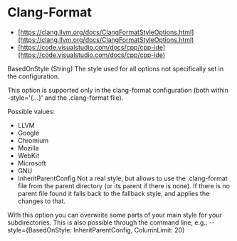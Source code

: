 # Clang-Format

- [https://clang.llvm.org/docs/ClangFormatStyleOptions.html](https://clang.llvm.org/docs/ClangFormatStyleOptions.html)
- [https://code.visualstudio.com/docs/cpp/cpp-ide](https://code.visualstudio.com/docs/cpp/cpp-ide)

BasedOnStyle (String)
The style used for all options not specifically set in the configuration.

This option is supported only in the clang-format configuration (both within -style='{...}' and the .clang-format file).

Possible values:

- LLVM
- Google
- Chromium
- Mozilla
- WebKit
- Microsoft
- GNU
- InheritParentConfig Not a real style, but allows to use the .clang-format file from the parent directory (or its parent if there is none). If there is no parent file found it falls back to the fallback style, and applies the changes to that.

With this option you can overwrite some parts of your main style for your subdirectories. This is also possible through the command line, e.g.: --style={BasedOnStyle: InheritParentConfig, ColumnLimit: 20}
